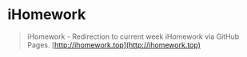 # iHomework

> iHomework - Redirection to current week iHomework via GitHub Pages.
> [http://ihomework.top](http://ihomework.top)
